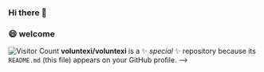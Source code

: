 ### Hi there 👋
<!-- [![Anurag's GitHub stats](https://github-readme-stats.vercel.app/api?username=voluntexi)](https://github.com/anuraghazra/github-readme-stats) -->

### 😄 welcome


![Visitor Count](https://profile-counter.glitch.me/Christmas/count.svg)
**voluntexi/voluntexi** is a ✨ _special_ ✨ repository because its `README.md` (this file) appears on your GitHub profile.
--> 

<!-- 
Here are some ideas to get you started:

- 🔭 I’m currently working on ...
- 🌱 I’m currently learning ...
- 👯 I’m looking to collaborate on ...
- 🤔 I’m looking for help with ...
- 💬 Ask me about ...
- 📫 How to reach me: ...
- 😄 Pronouns: ...
- ⚡ Fun fact: ...
--> 

